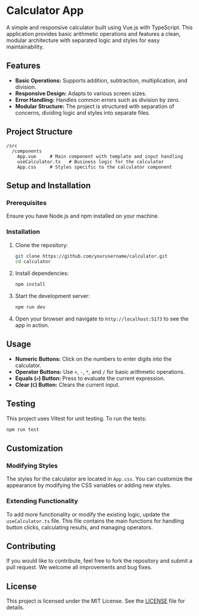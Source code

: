 # Calculator App

A simple and responsive calculator built using Vue.js with TypeScript. This application provides basic arithmetic operations and features a clean, modular architecture with separated logic and styles for easy maintainability.

## Features

- **Basic Operations:** Supports addition, subtraction, multiplication, and division.
- **Responsive Design:** Adapts to various screen sizes.
- **Error Handling:** Handles common errors such as division by zero.
- **Modular Structure:** The project is structured with separation of concerns, dividing logic and styles into separate files.

## Project Structure

```
/src
  /components
    App.vue     # Main component with template and input handling
    useCalculator.ts   # Business logic for the calculator
    App.css     # Styles specific to the calculator component
```

## Setup and Installation

### Prerequisites

Ensure you have Node.js and npm installed on your machine.

### Installation

1. Clone the repository:

   ```bash
   git clone https://github.com/yourusername/calculator.git
   cd calculator
   ```

2. Install dependencies:

   ```bash
   npm install
   ```

3. Start the development server:

   ```bash
   npm run dev
   ```

4. Open your browser and navigate to `http://localhost:5173` to see the app in action.

## Usage

- **Numeric Buttons:** Click on the numbers to enter digits into the calculator.
- **Operator Buttons:** Use `+`, `-`, `*`, and `/` for basic arithmetic operations.
- **Equals (`=`) Button:** Press to evaluate the current expression.
- **Clear (`C`) Button:** Clears the current input.

## Testing

This project uses Vitest for unit testing. To run the tests:

```bash
npm run test
```

## Customization

### Modifying Styles

The styles for the calculator are located in `App.css`. You can customize the appearance by modifying the CSS variables or adding new styles.

### Extending Functionality

To add more functionality or modify the existing logic, update the `useCalculator.ts` file. This file contains the main functions for handling button clicks, calculating results, and managing operators.

## Contributing

If you would like to contribute, feel free to fork the repository and submit a pull request. We welcome all improvements and bug fixes.

## License

This project is licensed under the MIT License. See the [LICENSE](LICENSE) file for details.
